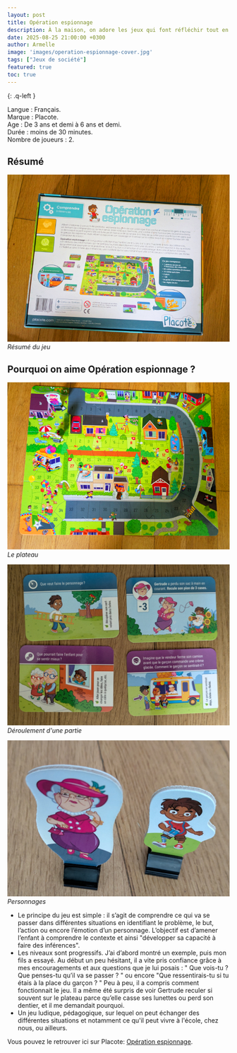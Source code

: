 ```yaml
---
layout: post
title: Opération espionnage
description: À la maison, on adore les jeux qui font réfléchir tout en s’amusant… Celui-ci est permet d'apprendre à deviner ce qui peut se passer dans une situation
date: 2025-08-25 21:00:00 +0300
author: Armelle
image: 'images/operation-espionnage-cover.jpg'
tags: ["Jeux de société"]
featured: true
toc: true
---
```


{: .q-left }

Langue : Français.           
Marque : Placote.      
Age : De 3 ans et demi à 6 ans et demi.        
Durée : moins de 30 minutes.    
Nombre de joueurs : 2. 

## Résumé

![Résumé du jeu](images/operation-espionnage-resume.jpg)
*Résumé du jeu*

## Pourquoi on aime Opération espionnage ? 

![Le plateau](images/operation-espionnage-plateau.jpg)
*Le plateau*

![Déroulement d'une partie](images/operation-espionnage-questions.jpg)
*Déroulement d'une partie*

![Personnages](images/operation-espionnage-personnages.jpg)
*Personnages*

- Le principe du jeu est simple : il s’agit de comprendre ce qui va se passer dans différentes situations en identifiant le problème, le but, l’action ou encore l’émotion d’un personnage. L’objectif est d’amener l’enfant à comprendre le contexte et ainsi "développer sa capacité à faire des inférences".
- Les niveaux sont progressifs. J’ai d’abord montré un exemple, puis mon fils a essayé. Au début un peu hésitant, il a vite pris confiance grâce à mes encouragements et aux  questions que je lui posais : " Que vois-tu ? Que penses-tu qu’il va se passer ? " ou encore "Que ressentirais-tu si tu étais à la place du garçon ? " Peu à peu, il a compris comment fonctionnait le jeu. Il a même été surpris de voir Gertrude reculer si souvent sur le plateau parce qu’elle casse ses lunettes ou perd son dentier, et il me demandait pourquoi.
- Un jeu ludique, pédagogique, sur lequel on peut échanger des différentes situations et notamment ce qu'il peut vivre à l'école, chez nous, ou ailleurs.

Vous pouvez le retrouver ici sur Placote: [Opération espionnage](https://placote.fr/products/operation-espionnage?_pos=1&_psq=operation-e&_ss=e&_v=1.0). 




 
